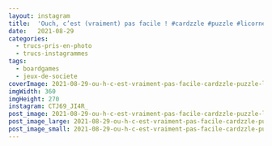 ```yaml
---
layout: instagram
title:  'Ouch, c’est (vraiment) pas facile ! #cardzzle #puzzle #licorne'
date:   2021-08-29
categories: 
  - trucs-pris-en-photo
  - trucs-instagrammes
tags:
  - boardgames
  - jeux-de-societe
coverImage: 2021-08-29-ou-h-c-est-vraiment-pas-facile-cardzzle-puzzle-licorne.jpg
imgWidth: 360
imgHeight: 270
instagram: CTJ69_JI4R_
post_image: 2021-08-29-ou-h-c-est-vraiment-pas-facile-cardzzle-puzzle-licorne.jpg
post_image_large: 2021-08-29-ou-h-c-est-vraiment-pas-facile-cardzzle-puzzle-licorne_large.jpg
post_image_small: 2021-08-29-ou-h-c-est-vraiment-pas-facile-cardzzle-puzzle-licorne_thumbnail.jpg
---
```



